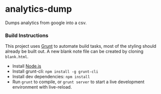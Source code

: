 analytics-dump
==========

Dumps analytics from google into a csv.

### Build Instructions
This project uses [Grunt](http://gruntjs.com) to automate build tasks, most of the styling should already be built out. A new blank note file can be created by cloning ```blank.html```.
- Install [Node.js](http://nodejs.org)
- Install grunt-cli: `npm install -g grunt-cli`
- Install dev dependencies: `npm install`
- Run `grunt` to compile, or `grunt server` to start a live development environment with live-reload.
